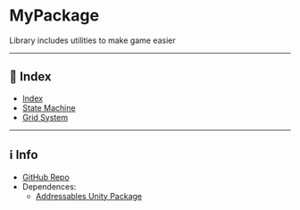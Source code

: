 # MyPackage

Library includes utilities to make game easier

---

## 📑 Index

- [Index](index.md)
- [State Machine](StateMachine/StateMachine.md)
- [Grid System](GridSystem/GridSystem.md)

---

## ℹ️ Info
- [GitHub Repo](https://github.com/NgoUyenNguyen/Utility-Library)
- Dependences:
  - [Addressables Unity Package](https://docs.unity3d.com/Packages/com.unity.addressables@1.18/manual/index.html)
